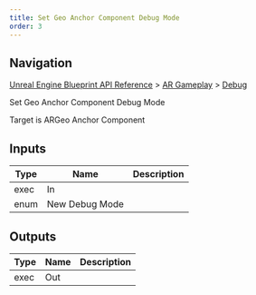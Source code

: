 ```yaml
---
title: Set Geo Anchor Component Debug Mode
order: 3
---
```

## Navigation

[Unreal Engine Blueprint API Reference](https://dev.epicgames.com/documentation/en-us/unreal-engine/BlueprintAPI) > [AR Gameplay](https://dev.epicgames.com/documentation/en-us/unreal-engine/BlueprintAPI/ARGameplay) > [Debug](https://dev.epicgames.com/documentation/en-us/unreal-engine/BlueprintAPI/ARGameplay/Debug)

Set Geo Anchor Component Debug Mode

Target is ARGeo Anchor Component

## Inputs

| Type | Name | Description |
| --- | --- | --- |
| exec | In |  |
| enum | New Debug Mode |  |

## Outputs

| Type | Name | Description |
| --- | --- | --- |
| exec | Out |  |
